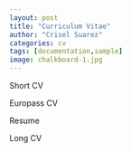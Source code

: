 ```yaml
---
layout: post
title: "Curriculum Vitae"
author: "Crisel Suarez"
categories: cv
tags: [documentation,sample]
image: chalkboard-1.jpg
---
```


Short CV 

Europass CV 

Resume

Long CV
